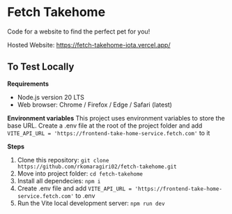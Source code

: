 # Fetch Takehome
 Code for a website to find the perfect pet for you!

Hosted Website: https://fetch-takehome-iota.vercel.app/

## To Test Locally
 **Requirements**
- Node.js version 20 LTS
- Web browser: Chrome / Firefox / Edge / Safari (latest)

**Environment variables**
This project uses environment variables to store the base URL. Create a .env file at the root of the project folder and add `VITE_API_URL = 'https://frontend-take-home-service.fetch.com'` to it

**Steps**

1) Clone this repository: `git clone https://github.com/rkomaragiri02/fetch-takehome.git`
2) Move into project folder: `cd fetch-takehome`
4) Install all dependecies: `npm i`
5) Create .env file and add `VITE_API_URL = 'https://frontend-take-home-service.fetch.com'` to .env
7) Run the Vite local development server: `npm run dev`
